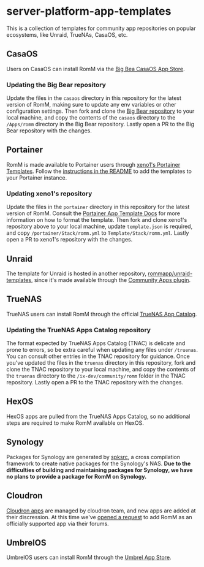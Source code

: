 # server-platform-app-templates

This is a collection of templates for community app repositories on popular ecosystems, like Unraid, TrueNAs, CasaOS, etc.

## CasaOS

Users on CasaOS can install RomM via the [Big Bea CasaOS App Store](https://community.bigbeartechworld.com/).

### Updating the Big Bear repository

Update the files in the `casaos` directory in this repository for the latest version of RomM, making sure to update any env variables or other configuration settings. Then fork and clone the [Big Bear repository](https://github.com/bigbeartechworld/big-bear-casaos) to your local machine, and copy the contents of the `casaos` directory to the `/Apps/romm` directory in the Big Bear repository. Lastly open a PR to the Big Bear repository with the changes.

## Portainer

RomM is made available to Portainer users through [xeno1's Portainer Templates](https://github.com/xneo1/portainer_templates). Follow the [instructions in the README](https://github.com/xneo1/portainer_templates?tab=readme-ov-file#installing) to add the templates to your Portainer instance.

### Updating xeno1's repository

Update the files in the `portainer` directory in this repository for the latest version of RomM. Consult the [Portainer App Template Docs](https://docs.portainer.io/2.19/advanced/app-templates/format) for more information on how to format the template. Then fork and clone xeno1's repository above to your local machine, update `template.json` is required, and copy `/portainer/Stack/romm.yml` to `Template/Stack/romm.yml`. Lastly open a PR to xeno1's repository with the changes.

## Unraid

The template for Unraid is hosted in another repository, [rommapp/unraid-templates](https://github.com/rommapp/unraid-templates), since it's made available through the [Community Apps plugin](https://forums.unraid.net/topic/38582-plug-in-community-applications/).

## TrueNAS

TrueNAS users can install RomM through the official [TrueNAS App Catalog](https://github.com/truenas/apps).

### Updating the TrueNAS Apps Catalog repository

The format expected by TrueNAS Apps Catalog (TNAC) is delicate and prone to errors, so be extra careful when updating any files under `/truenas`. You can consult other entries in the TNAC repository for guidance. Once you've updated the files in the `truenas` directory in this repository, fork and clone the TNAC repository to your local machine, and copy the contents of the `truenas` directory to the `/ix-dev/community/romm` folder in the TNAC repository. Lastly open a PR to the TNAC repository with the changes.

## HexOS

HexOS apps are pulled from the TrueNAS Apps Catalog, so no additional steps are required to make RomM available on HexOS.

## Synology

Packages for Synology are generated by [spksrc](https://github.com/SynoCommunity/spksrc), a cross compilation framework to create native packages for the Synology's NAS. **Due to the difficulties of building and maintaining packages for Synology, we have no plans to provide a package for RomM on Synology.**

## Cloudron

[Cloudron apps](https://www.cloudron.io/store/index.html) are managed by cloudron team, and new apps are added at their discression. At this time we've [opened a request](https://forum.cloudron.io/topic/13295/romm-app-for-cloudron) to add RomM as an officially supported app via their forums.

## UmbrelOS

UmbrelOS users can install RomM through the [Umbrel App Store](https://apps.umbrel.com/app/romm).

